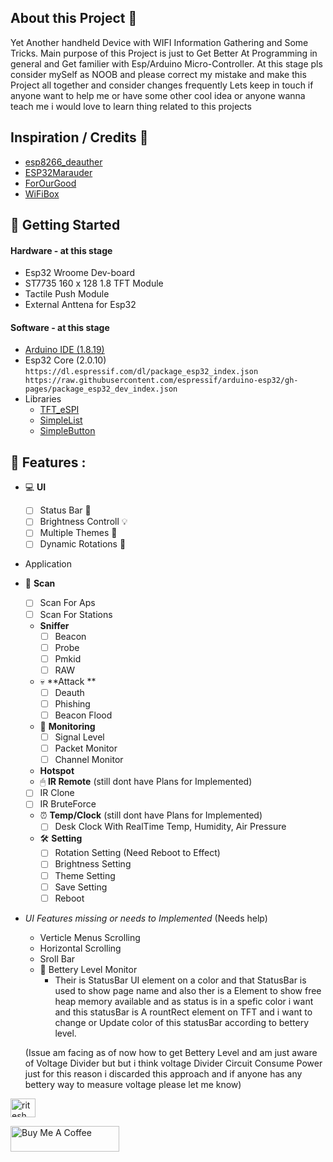 ## About this Project 👋
Yet Another handheld Device with WIFI Information Gathering and Some Tricks.
Main purpose of this Project is just to Get Better At Programming in general and Get familier with Esp/Arduino Micro-Controller.
At this stage pls consider mySelf as NOOB and please correct my mistake and make this Project all together and consider changes frequently
Lets keep in touch if anyone want to help me or have some other cool idea or anyone wanna teach me i would love to learn thing related to this projects
## Inspiration / Credits 👏
- [esp8266_deauther](https://github.com/SpacehuhnTech/esp8266_deauther)
- [ESP32Marauder](https://github.com/justcallmekoko/ESP32Marauder)
- [ForOurGood](https://www.youtube.com/@ForOurGood/featured)
- [WiFiBox](https://github.com/cifertech/WiFiBox)
## 💼 Getting Started 
#### Hardware - at this stage
- Esp32 Wroome Dev-board
- ST7735 160 x 128 1.8 TFT Module
- Tactile Push Module
- External Anttena for Esp32
#### Software - at this stage
- [Arduino IDE (1.8.19)](https://downloads.arduino.cc/arduino-1.8.19-windows.exe)
- Esp32 Core (2.0.10)
  `https://dl.espressif.com/dl/package_esp32_index.json
  https://raw.githubusercontent.com/espressif/arduino-esp32/gh-pages/package_esp32_dev_index.json`
- Libraries 
  - [TFT_eSPI](https://github.com/Bodmer/TFT_eSPI)
  - [SimpleList](https://github.com/spacehuhn/SimpleList)
  - [SimpleButton](https://github.com/spacehuhn/SimpleButton)
## 🎯 Features :
- 💻 **UI**
    - [ ] Status Bar 🎰
    - [ ] Brightness Controll 💡
    - [ ] Multiple Themes 🎨
    - [ ] Dynamic Rotations 📲
 - Application
  - 📡 **Scan**
      - [ ] Scan For Aps
      - [ ] Scan For Stations 
    - **Sniffer**
      - [ ] Beacon
      - [ ] Probe
      - [ ] Pmkid
      - [ ] RAW 
    - 💀 **Attack **
      - [ ] Deauth
      - [ ] Phishing
      - [ ] Beacon Flood 
    - 🪬 **Monitoring**
      - [ ] Signal Level 
      - [ ] Packet Monitor
      - [ ] Channel Monitor 
    - **Hotspot**
    -  🖱 **IR Remote** (still dont have Plans for Implemented)
      - [ ] IR Clone
      - [ ] IR BruteForce 
    - ⏰ **Temp/Clock** (still dont have Plans for Implemented)
      - [ ] Desk Clock With RealTime Temp, Humidity, Air Pressure 
    - 🛠 **Setting** 
      - [ ] Rotation Setting (Need Reboot to Effect)
      - [ ] Brightness Setting
      - [ ] Theme Setting
      - [ ] Save Setting
      - [ ] Reboot
- *UI Features missing or needs to Implemented* (Needs help)
    - Verticle Menus Scrolling
    - Horizontal Scrolling
    - Sroll Bar
    - 🔋 Bettery Level Monitor 
      - Their is StatusBar UI element on a color and that StatusBar is used to show page name and also ther is a Element to show free heap memory available
        and as status is in a spefic color i want and this statusBar is A rountRect element on TFT and i want to change or Update color of this statusBar according
        to bettery level.
  
  (Issue am facing as of now how to get Bettery Level and am just aware of Voltage Divider but but i think voltage Divider Circuit Consume Power just for this reason
  i discarded this approach and if anyone has any bettery way to measure voltage please let me know)


<a href="https://instagram.com/ritesh__pradhan_" target="blank"><img align="center" src="https://raw.githubusercontent.com/rahuldkjain/github-profile-readme-generator/master/src/images/icons/Social/instagram.svg" alt="ritesh__pradhan_" height="30" width="40" /></a>

<a href="https://www.buymeacoffee.com/riteshprado" target="_blank"><img src="https://cdn.buymeacoffee.com/buttons/default-orange.png" alt="Buy Me A Coffee" height="41" width="174"></a>



